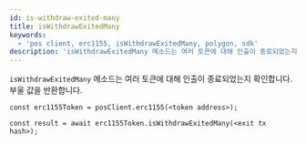 ```yaml
---
id: is-withdraw-exited-many
title: isWithdrawExitedMany
keywords:
  - 'pos client, erc1155, isWithdrawExitedMany, polygon, sdk'
description: 'isWithdrawExitedMany 메소드는 여러 토큰에 대해 인출이 종료되었는지 확인합니다.'
---
```


`isWithdrawExitedMany` 메소드는 여러 토큰에 대해 인출이 종료되었는지 확인합니다.  부울 값을 반환합니다.

```
const erc1155Token = posClient.erc1155(<token address>);

const result = await erc1155Token.isWithdrawExitedMany(<exit tx hash>);

```
